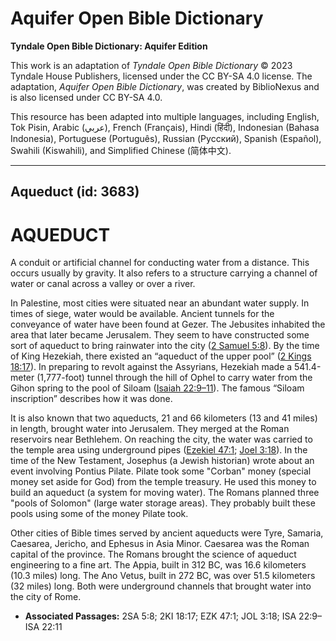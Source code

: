 # Aquifer Open Bible Dictionary

**Tyndale Open Bible Dictionary: Aquifer Edition**

This work is an adaptation of *Tyndale Open Bible Dictionary* © 2023 Tyndale House Publishers, licensed under the CC BY\-SA 4\.0 license. The adaptation, *Aquifer Open Bible Dictionary*, was created by BiblioNexus and is also licensed under CC BY\-SA 4\.0\.

This resource has been adapted into multiple languages, including English, Tok Pisin, Arabic (عربي), French (Français), Hindi (हिंदी), Indonesian (Bahasa Indonesia), Portuguese (Português), Russian (Русский), Spanish (Español), Swahili (Kiswahili), and Simplified Chinese (简体中文).



--------------------------------

## Aqueduct (id: 3683)

AQUEDUCT
========

A conduit or artificial channel for conducting water from a distance. This occurs usually by gravity. It also refers to a structure carrying a channel of water or canal across a valley or over a river.

In Palestine, most cities were situated near an abundant water supply. In times of siege, water would be available. Ancient tunnels for the conveyance of water have been found at Gezer. The Jebusites inhabited the area that later became Jerusalem. They seem to have constructed some sort of aqueduct to bring rainwater into the city ([2 Samuel 5:8](https://ref.ly/2Sam5:8)). By the time of King Hezekiah, there existed an “aqueduct of the upper pool” ([2 Kings 18:17](https://ref.ly/2Kgs18:17)). In preparing to revolt against the Assyrians, Hezekiah made a 541\.4\-meter (1,777\-foot) tunnel through the hill of Ophel to carry water from the Gihon spring to the pool of Siloam ([Isaiah 22:9–11](https://ref.ly/Isa22:9-Isa22:11)). The famous “Siloam inscription” describes how it was done.

It is also known that two aqueducts, 21 and 66 kilometers (13 and 41 miles) in length, brought water into Jerusalem. They merged at the Roman reservoirs near Bethlehem. On reaching the city, the water was carried to the temple area using underground pipes ([Ezekiel 47:1](https://ref.ly/Ezek47:1); [Joel 3:18](https://ref.ly/Joel3:18)). In the time of the New Testament, Josephus (a Jewish historian) wrote about an event involving Pontius Pilate. Pilate took some "Corban" money (special money set aside for God) from the temple treasury. He used this money to build an aqueduct (a system for moving water). The Romans planned three "pools of Solomon" (large water storage areas). They probably built these pools using some of the money Pilate took.

Other cities of Bible times served by ancient aqueducts were Tyre, Samaria, Caesarea, Jericho, and Ephesus in Asia Minor. Caesarea was the Roman capital of the province. The Romans brought the science of aqueduct engineering to a fine art. The Appia, built in 312 BC, was 16\.6 kilometers (10\.3 miles) long. The Ano Vetus, built in 272 BC, was over 51\.5 kilometers (32 miles) long. Both were underground channels that brought water into the city of Rome.

* **Associated Passages:** 2SA 5:8; 2KI 18:17; EZK 47:1; JOL 3:18; ISA 22:9–ISA 22:11

